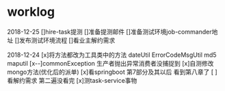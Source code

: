 # worklog
2018-12-25
[]hire-task提测
  []准备提测邮件
  []准备测试环境job-commander地址
  []发布测试环境流程
[]看业主解约需求  
    


2018-12-24
[x]将方法都改为工具类中的方法
dateUtil  ErrorCodeMsgUtil  md5 maputil
[x--]commonException  生产者抛出异常消费者没捕捉到
[x]自测修改mongo方法(优化后的派单)
[x]看springboot  第7部分及其以后 看到第八章了
[ ]看解约需求    第二遍没看完
[x]测task-service事物 